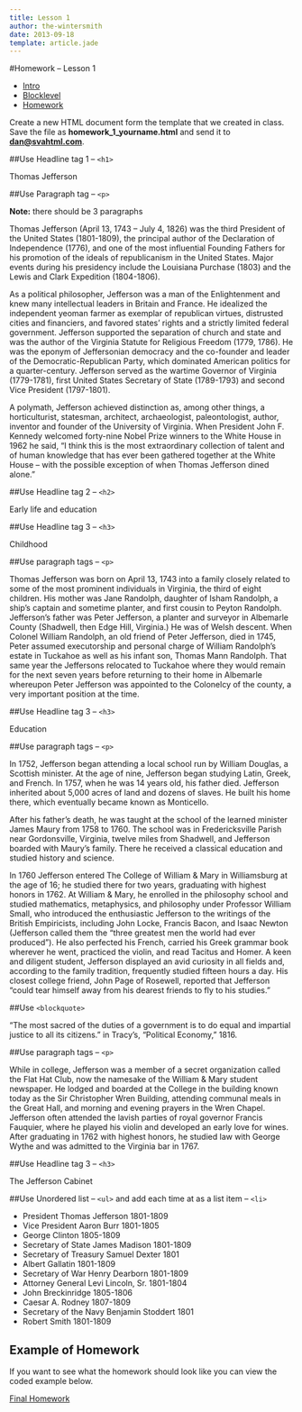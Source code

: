 ```yaml
---
title: Lesson 1
author: the-wintersmith
date: 2013-09-18
template: article.jade
---
```


#Homework – Lesson 1

* [Intro]()
* [Blocklevel](blocklevel.html)
* [Homework](homework.html)

Create a new HTML document form the template that we created in class. Save the file as **homework_1_yourname.html** and send it to **dan@svahtml.com**.

##Use Headline tag 1 – `<h1>`

Thomas Jefferson

##Use Paragraph tag – `<p>`

**Note:** there should be 3 paragraphs

Thomas Jefferson (April 13, 1743 – July 4, 1826) was the third President of the
United States (1801-1809), the principal author of the Declaration of Independence
(1776), and one of the most influential Founding Fathers for his promotion of the
ideals of republicanism in the United States. Major events during his presidency
include the Louisiana Purchase (1803) and the Lewis and Clark Expedition
(1804-1806).

As a political philosopher, Jefferson was a man of the Enlightenment and knew
many intellectual leaders in Britain and France. He idealized the independent
yeoman farmer as exemplar of republican virtues, distrusted cities and financiers,
and favored states’ rights and a strictly limited federal government. Jefferson
supported the separation of church and state and was the author of the Virginia
Statute for Religious Freedom (1779, 1786). He was the eponym of Jeffersonian
democracy and the co-founder and leader of the Democratic-Republican Party,
which dominated American politics for a quarter-century. Jefferson served as the
wartime Governor of Virginia (1779-1781), first United States Secretary of State
(1789-1793) and second Vice President (1797-1801).

A polymath, Jefferson achieved distinction as, among other things, a horticulturist,
statesman, architect, archaeologist, paleontologist, author, inventor and founder of
the University of Virginia. When President John F. Kennedy welcomed forty-nine
Nobel Prize winners to the White House in 1962 he said, “I think this is the most
extraordinary collection of talent and of human knowledge that has ever been
gathered together at the White House – with the possible exception of when Thomas
Jefferson dined alone.”

##Use Headline tag 2 – `<h2>`

Early life and education

##Use Headline tag 3 – `<h3>`

Childhood

##Use paragraph tags – `<p>`

Thomas Jefferson was born on April 13, 1743 into a family closely related to some
of the most prominent individuals in Virginia, the third of eight children. His mother
was Jane Randolph, daughter of Isham Randolph, a ship’s captain and sometime
planter, and first cousin to Peyton Randolph. Jefferson’s father was Peter Jefferson,
a planter and surveyor in Albemarle County (Shadwell, then Edge Hill, Virginia.) He
was of Welsh descent. When Colonel William Randolph, an old friend of Peter
Jefferson, died in 1745, Peter assumed executorship and personal charge of William
Randolph’s estate in Tuckahoe as well as his infant son, Thomas Mann Randolph.
That same year the Jeffersons relocated to Tuckahoe where they would remain for
the next seven years before returning to their home in Albemarle whereupon Peter
Jefferson was appointed to the Colonelcy of the county, a very important position at
the time.

##Use Headline tag 3 – `<h3>`

Education

##Use paragraph tags – `<p>`

In 1752, Jefferson began attending a local school run by William Douglas, a Scottish
minister. At the age of nine, Jefferson began studying Latin, Greek, and French. In
1757, when he was 14 years old, his father died. Jefferson inherited about 5,000
acres of land and dozens of slaves. He built his home there, which eventually
became known as Monticello.

After his father’s death, he was taught at the school of the learned minister James
Maury from 1758 to 1760. The school was in Fredericksville Parish near
Gordonsville, Virginia, twelve miles from Shadwell, and Jefferson boarded with
Maury’s family. There he received a classical education and studied history and
science.

In 1760 Jefferson entered The College of William & Mary in Williamsburg at the age
of 16; he studied there for two years, graduating with highest honors in 1762. At
William & Mary, he enrolled in the philosophy school and studied mathematics,
metaphysics, and philosophy under Professor William Small, who introduced the
enthusiastic Jefferson to the writings of the British Empiricists, including John Locke,
Francis Bacon, and Isaac Newton (Jefferson called them the “three greatest men the
world had ever produced”). He also perfected his French, carried his Greek grammar
book wherever he went, practiced the violin, and read Tacitus and Homer. A keen
and diligent student, Jefferson displayed an avid curiosity in all fields and, according
to the family tradition, frequently studied fifteen hours a day. His closest college
friend, John Page of Rosewell, reported that Jefferson “could tear himself away from
his dearest friends to fly to his studies.”

##Use `<blockquote>`

“The most sacred of the duties of a government is to do equal and impartial justice to all its citizens.”
in Tracy’s, “Political Economy,” 1816.

##Use paragraph tags – `<p>`

While in college, Jefferson was a member of a secret organization called the Flat Hat
Club, now the namesake of the William & Mary student newspaper. He lodged and
boarded at the College in the building known today as the Sir Christopher Wren
Building, attending communal meals in the Great Hall, and morning and evening
prayers in the Wren Chapel. Jefferson often attended the lavish parties of royal
governor Francis Fauquier, where he played his violin and developed an early love
for wines. After graduating in 1762 with highest honors, he studied law with George
Wythe and was admitted to the Virginia bar in 1767.

##Use Headline tag 3 – `<h3>`

The Jefferson Cabinet

##Use Unordered list – `<ul>` and add each time at as a list item – `<li>`

* President Thomas Jefferson 1801-1809
* Vice President Aaron Burr 1801-1805
* George Clinton 1805-1809
* Secretary of State James Madison 1801-1809
* Secretary of Treasury Samuel Dexter 1801
* Albert Gallatin 1801-1809
* Secretary of War Henry Dearborn 1801-1809
* Attorney General Levi Lincoln, Sr. 1801-1804
* John Breckinridge 1805-1806
* Caesar A. Rodney 1807-1809
* Secretary of the Navy Benjamin Stoddert 1801
* Robert Smith 1801-1809

## Example of Homework

If you want to see what the homework should look like you can view the coded example below.

[Final Homework](lesson1-homework.html)
